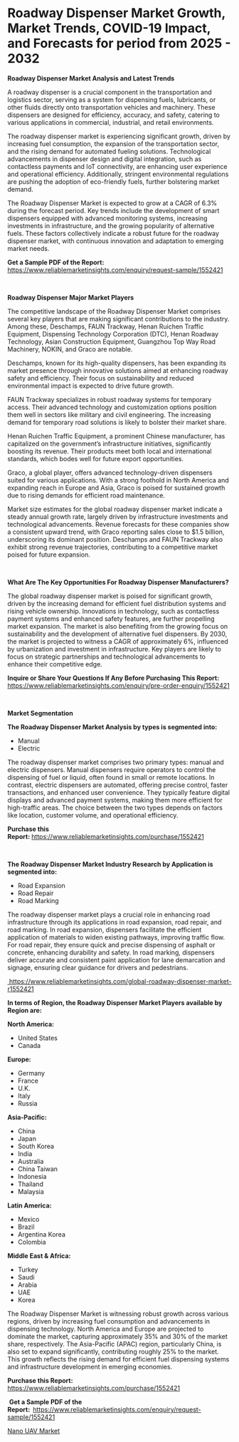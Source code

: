 <p><h1>Roadway Dispenser Market Growth, Market Trends, COVID-19 Impact, and Forecasts for period from 2025 - 2032</h1></p><p><strong>Roadway Dispenser Market Analysis and Latest Trends</strong></p>
<p><p>A roadway dispenser is a crucial component in the transportation and logistics sector, serving as a system for dispensing fuels, lubricants, or other fluids directly onto transportation vehicles and machinery. These dispensers are designed for efficiency, accuracy, and safety, catering to various applications in commercial, industrial, and retail environments.</p><p>The roadway dispenser market is experiencing significant growth, driven by increasing fuel consumption, the expansion of the transportation sector, and the rising demand for automated fueling solutions. Technological advancements in dispenser design and digital integration, such as contactless payments and IoT connectivity, are enhancing user experience and operational efficiency. Additionally, stringent environmental regulations are pushing the adoption of eco-friendly fuels, further bolstering market demand.</p><p>The Roadway Dispenser Market is expected to grow at a CAGR of 6.3% during the forecast period. Key trends include the development of smart dispensers equipped with advanced monitoring systems, increasing investments in infrastructure, and the growing popularity of alternative fuels. These factors collectively indicate a robust future for the roadway dispenser market, with continuous innovation and adaptation to emerging market needs.</p></p>
<p><strong>Get a Sample PDF of the Report:&nbsp;</strong> <a href="https://www.reliablemarketinsights.com/enquiry/request-sample/1552421?utm_campaign=2244&utm_medium=2&utm_source=Github&utm_content=ia&utm_term=11042025&utm_id=roadway-dispenser">https://www.reliablemarketinsights.com/enquiry/request-sample/1552421</a></p>
<p>&nbsp;</p>
<p><strong>Roadway Dispenser Major Market Players</strong></p>
<p><p>The competitive landscape of the Roadway Dispenser Market comprises several key players that are making significant contributions to the industry. Among these, Deschamps, FAUN Trackway, Henan Ruichen Traffic Equipment, Dispensing Technology Corporation (DTC), Henan Roadway Technology, Asian Construction Equipment, Guangzhou Top Way Road Machinery, NOKIN, and Graco are notable.</p><p>Deschamps, known for its high-quality dispensers, has been expanding its market presence through innovative solutions aimed at enhancing roadway safety and efficiency. Their focus on sustainability and reduced environmental impact is expected to drive future growth. </p><p>FAUN Trackway specializes in robust roadway systems for temporary access. Their advanced technology and customization options position them well in sectors like military and civil engineering. The increasing demand for temporary road solutions is likely to bolster their market share.</p><p>Henan Ruichen Traffic Equipment, a prominent Chinese manufacturer, has capitalized on the government’s infrastructure initiatives, significantly boosting its revenue. Their products meet both local and international standards, which bodes well for future export opportunities.</p><p>Graco, a global player, offers advanced technology-driven dispensers suited for various applications. With a strong foothold in North America and expanding reach in Europe and Asia, Graco is poised for sustained growth due to rising demands for efficient road maintenance.</p><p>Market size estimates for the global roadway dispenser market indicate a steady annual growth rate, largely driven by infrastructure investments and technological advancements. Revenue forecasts for these companies show a consistent upward trend, with Graco reporting sales close to $1.5 billion, underscoring its dominant position. Deschamps and FAUN Trackway also exhibit strong revenue trajectories, contributing to a competitive market poised for future expansion.</p></p>
<p>&nbsp;</p>
<p><strong>What Are The Key Opportunities For Roadway Dispenser Manufacturers?</strong></p>
<p><p>The global roadway dispenser market is poised for significant growth, driven by the increasing demand for efficient fuel distribution systems and rising vehicle ownership. Innovations in technology, such as contactless payment systems and enhanced safety features, are further propelling market expansion. The market is also benefiting from the growing focus on sustainability and the development of alternative fuel dispensers. By 2030, the market is projected to witness a CAGR of approximately 6%, influenced by urbanization and investment in infrastructure. Key players are likely to focus on strategic partnerships and technological advancements to enhance their competitive edge.</p></p>
<p><strong>Inquire or Share Your Questions If Any Before Purchasing This Report:</strong> <a href="https://www.reliablemarketinsights.com/enquiry/pre-order-enquiry/1552421?utm_campaign=2244&utm_medium=2&utm_source=Github&utm_content=ia&utm_term=11042025&utm_id=roadway-dispenser">https://www.reliablemarketinsights.com/enquiry/pre-order-enquiry/1552421</a></p>
<p>&nbsp;</p>
<p><strong>Market Segmentation</strong></p>
<p><strong>The Roadway Dispenser Market Analysis by types is segmented into:</strong></p>
<p><ul><li>Manual</li><li>Electric</li></ul></p>
<p><p>The roadway dispenser market comprises two primary types: manual and electric dispensers. Manual dispensers require operators to control the dispensing of fuel or liquid, often found in small or remote locations. In contrast, electric dispensers are automated, offering precise control, faster transactions, and enhanced user convenience. They typically feature digital displays and advanced payment systems, making them more efficient for high-traffic areas. The choice between the two types depends on factors like location, customer volume, and operational efficiency.</p></p>
<p><strong>Purchase this Report:&nbsp;</strong><a href="https://www.reliablemarketinsights.com/purchase/1552421?utm_campaign=2244&utm_medium=2&utm_source=Github&utm_content=ia&utm_term=11042025&utm_id=roadway-dispenser">https://www.reliablemarketinsights.com/purchase/1552421</a></p>
<p>&nbsp;</p>
<p><strong>The Roadway Dispenser Market Industry Research by Application is segmented into:</strong></p>
<p><ul><li>Road Expansion</li><li>Road Repair</li><li>Road Marking</li></ul></p>
<p><p>The roadway dispenser market plays a crucial role in enhancing road infrastructure through its applications in road expansion, road repair, and road marking. In road expansion, dispensers facilitate the efficient application of materials to widen existing pathways, improving traffic flow. For road repair, they ensure quick and precise dispensing of asphalt or concrete, enhancing durability and safety. In road marking, dispensers deliver accurate and consistent paint application for lane demarcation and signage, ensuring clear guidance for drivers and pedestrians.</p></p>
<p><a href="https://www.reliablemarketinsights.com/global-roadway-dispenser-market-r1552421?utm_campaign=2244&utm_medium=2&utm_source=Github&utm_content=ia&utm_term=11042025&utm_id=roadway-dispenser">&nbsp;https://www.reliablemarketinsights.com/global-roadway-dispenser-market-r1552421</a></p>
<p><strong>In terms of Region, the Roadway Dispenser Market Players available by Region are:</strong></p>
<p>
    <p> <strong> North America: </strong>
        <ul>
            <li>United States</li>
            <li>Canada</li>
        </ul>
        </p> 
    <p> <strong> Europe: </strong>
        <ul>
            <li>Germany</li>
            <li>France</li>
            <li>U.K.</li>
            <li>Italy</li>
            <li>Russia</li>
        </ul>
        </p> 
    <p> <strong> Asia-Pacific: </strong>
        <ul>
            <li>China</li>
            <li>Japan</li>
            <li>South Korea</li>
            <li>India</li>
            <li>Australia</li>
            <li>China Taiwan</li>
            <li>Indonesia</li>
            <li>Thailand</li>
            <li>Malaysia</li>
        </ul>
        </p> 
    <p> <strong> Latin America: </strong>
        <ul>
            <li>Mexico</li>
            <li>Brazil</li>
            <li>Argentina Korea</li>
            <li>Colombia</li>
        </ul>
        </p> 
    <p> <strong> Middle East & Africa: </strong>
        <ul>
            <li>Turkey</li>
            <li>Saudi</li>
            <li>Arabia</li>
            <li>UAE</li>
            <li>Korea</li>
        </ul>
    </p>
    </p>
<p><p>The Roadway Dispenser Market is witnessing robust growth across various regions, driven by increasing fuel consumption and advancements in dispensing technology. North America and Europe are projected to dominate the market, capturing approximately 35% and 30% of the market share, respectively. The Asia-Pacific (APAC) region, particularly China, is also set to expand significantly, contributing roughly 25% to the market. This growth reflects the rising demand for efficient fuel dispensing systems and infrastructure development in emerging economies.</p></p>
<p><strong>Purchase this Report: </strong><a href="https://www.reliablemarketinsights.com/purchase/1552421?utm_campaign=2244&utm_medium=2&utm_source=Github&utm_content=ia&utm_term=11042025&utm_id=roadway-dispenser">https://www.reliablemarketinsights.com/purchase/1552421</a></p>
<p>&nbsp;<strong>Get a Sample PDF of the Report:&nbsp;&nbsp;</strong><a href="https://www.reliablemarketinsights.com/enquiry/request-sample/1552421?utm_campaign=2244&utm_medium=2&utm_source=Github&utm_content=ia&utm_term=11042025&utm_id=roadway-dispenser">https://www.reliablemarketinsights.com/enquiry/request-sample/1552421</a></p>
<p><strong></strong></p>
<p><p><a href="https://github.com/stillsfloria19981/Market-Research-Report-List-1/blob/main/nano-uav-market.md?utm_campaign=2244&utm_medium=2&utm_source=Github&utm_content=ia&utm_term=11042025&utm_id=roadway-dispenser">Nano UAV Market</a></p></p>